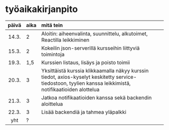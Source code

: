 # työaikakirjanpito

| päivä | aika | mitä tein  |
| :----:|:-----| :-----|
| 14.3. | 2    | Aloitin: aiheenvalinta, suunnittelu, alkutoimet, Reactilla leikkiminen |
| 15.3. | 2    | Kokeilin json-serverillä kursseihin liittyviä toimintoja |
| 19.3. | 1,5  | Kurssien listaus, lisäys ja poisto toimii |
| 20.3. | 3    | Yksittäistä kurssia klikkaamalla näkyy kurssin tiedot, axios-kyselyt keskitetty service-tiedostoon, tyylien kanssa leikkimistä, notifikaatioiden alottelua |
| 21.3. | 3    | Jatkoa notifikaatioiden kanssa sekä backendin aloittelua |
| 22.3. | 3    | Lisää backendiä ja tahmea yläpalkki |
| yht   | ?    | | 